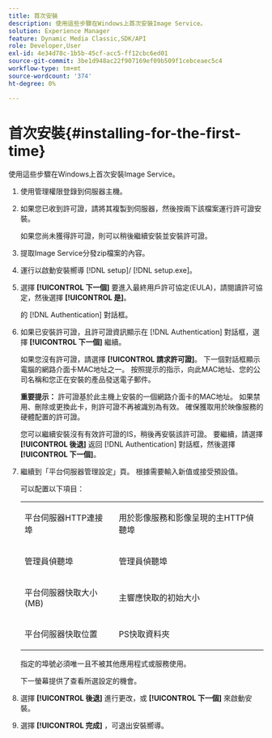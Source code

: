 ```yaml
---
title: 首次安裝
description: 使用這些步驟在Windows上首次安裝Image Service。
solution: Experience Manager
feature: Dynamic Media Classic,SDK/API
role: Developer,User
exl-id: 4e34d78c-1b5b-45cf-acc5-ff12cbc6ed01
source-git-commit: 3be1d948ac22f907169ef09b509f1cebceaec5c4
workflow-type: tm+mt
source-wordcount: '374'
ht-degree: 0%

---
```


# 首次安裝{#installing-for-the-first-time}

使用這些步驟在Windows上首次安裝Image Service。

1. 使用管理權限登錄到伺服器主機。
1. 如果您已收到許可證，請將其複製到伺服器，然後按兩下該檔案運行許可證安裝。

   如果您尚未獲得許可證，則可以稍後繼續安裝並安裝許可證。

1. 提取Image Service分發zip檔案的內容。
1. 運行以啟動安裝嚮導 [!DNL setup]/ [!DNL setup.exe]。
1. 選擇 **[!UICONTROL 下一個]** 要進入最終用戶許可協定(EULA)，請閱讀許可協定，然後選擇 **[!UICONTROL 是]**。

   的 [!DNL Authentication] 對話框。
1. 如果已安裝許可證，且許可證資訊顯示在 [!DNL Authentication] 對話框，選擇 **[!UICONTROL 下一個]** 繼續。

   如果您沒有許可證，請選擇 **[!UICONTROL 請求許可證]**。 下一個對話框顯示電腦的網路介面卡MAC地址之一。 按照提示的指示，向此MAC地址、您的公司名稱和您正在安裝的產品發送電子郵件。

   **重要提示：** 許可證基於此主機上安裝的一個網路介面卡的MAC地址。 如果禁用、刪除或更換此卡，則許可證不再被識別為有效。 確保獲取用於映像服務的硬體配置的許可證。

   您可以繼續安裝沒有有效許可證的IS，稍後再安裝該許可證。 要繼續，請選擇 **[!UICONTROL 後退]** 返回 [!DNL Authentication] 對話框，然後選擇 **[!UICONTROL 下一個]**。
1. 繼續到「平台伺服器管理設定」頁。 根據需要輸入新值或接受預設值。

   可以配置以下項目：

   <table id="table_AA5D7674BBBE4AD4B373066AEF413FFD"> 
   <tbody> 
   <tr> 
      <td> <p> 平台伺服器HTTP連接埠 </p> </td>
      <td> <p>用於影像服務和影像呈現的主HTTP偵聽埠 </p> </td>
   </tr> 
   <tr> 
      <td> <p> 管理員偵聽埠 </p> </td>
      <td> <p>管理員偵聽埠 </p> </td>
   </tr> 
   <tr> 
      <td> <p> 平台伺服器快取大小(MB) </p> </td>
      <td> <p>主響應快取的初始大小 </p> </td>
   </tr>
   <tr> 
      <td> <p> 平台伺服器快取位置 </p> </td>
      <td> <p>PS快取資料夾 </p> </td>
   </tr>
   </tbody>
   </table>

   指定的埠號必須唯一且不被其他應用程式或服務使用。

   下一螢幕提供了查看所選設定的機會。

1. 選擇 **[!UICONTROL 後退]** 進行更改，或 **[!UICONTROL 下一個]** 來啟動安裝。

1. 選擇 **[!UICONTROL 完成]** ，可退出安裝嚮導。
